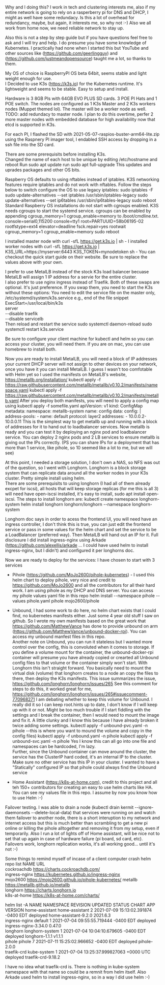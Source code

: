 Why and I doing this?  I work in tech and clustering interests me, also if my entire network is going to rely on a rasperberry pi for DNS and DHCP, I might as well have some redundacy.
Is this a lot of overhead for redundancy, maybe, but again, it interests me, so why not :-) 
Also we all work from home now, we need reliable network to stay up.

Also this is not a step by step guide but if you have questions feel free to ask and I will try and help.  I do presume you have some knowledge of Kubernetes. 
I practically had none when I started this but YouTube and other sources like (https://github.com/geerlingguy) and (https://github.com/justmeandopensource) taught me a lot, so thanks to them.

My OS of choice is RaspberryPI OS beta 64bit, seems stable and light weight enough for use.  
I Decided to use K3s (https://k3s.io) for the Kubernetes runtime.  It's lightweight and seems to be stable.  Easy to setup and install.

Hardware is 3 8GB PIs with 64GB EVO PLUS SD cards.  3 POE PI Hats and 1 POE switch.  The nodes are configured as 1 K3s Master and 2 K3s workers nodes (Muppet themed lol).  The master will be a worker node as well.  
TODO: add redundacy to master node.  I plan to do this overtime, perfer 2 more master nodes with embedded database for high availability now that etcd is supported in K3s.

For each PI, I flashed the SD with 2021-05-07-raspios-buster-arm64-lite.zip using the Raspnery PI imager tool, I endabled SSH access by dropping in a ssh file into the SD card.

There are some prerequisits before installing K3s.  
Changed the name of each host to be unique by editing /etc/hostname and reboot
Run sudo apt update
run sudo apt full-upgrade
This updates and uprades packages and other OS bits.

Raspberry OS defaults to using nftables instead of iptables. K3S networking features require iptables and do not work with nftables. Follow the steps below to switch configure the OS to use legacy iptables:
sudo iptables -F
sudo update-alternatives --set iptables /usr/sbin/iptables-legacy
sudo update-alternatives --set ip6tables /usr/sbin/ip6tables-legacy
sudo reboot
Standard Raspberry OS installations do not start with cgroups enabled. K3S needs cgroups to start the systemd service. cgroups can be enabled by appending cgroup_memory=1 cgroup_enable=memory to /boot/cmdline.txt.
console=serial0,115200 console=tty1 root=PARTUUID=58b06195-02 rootfstype=ext4 elevator=deadline fsck.repair=yes rootwait cgroup_memory=1 cgroup_enable=memory
sudo reboot

I installed master node with curl -sfL https://get.k3s.io | sh -
I installed worker nodes with curl -sfL https://get.k3s.io | K3S_URL=https://myserver:6443 K3S_TOKEN=mynodetoken sh -
You can checkout the quick start guide on their website.  Be sure to replace the values above with your own.  

I prefer to use MetalLB instead of the stock K3s load balancer becuase MetalLB will assign 1 IP address for a servie for the entire cluster.  
I also prefer to use nginx ingress instead of Traefik.  Both of these swaps are optional.  It's just preference.  If you swap them, you need to start the K3s without these options:
You need to edit the service file on the master only, /etc/systemd/system/k3s.service
e.g., end of the file snippet
 ExecStart=/usr/local/bin/k3s \
    server \
    --disable traefik \
    --disable servicelb \
Then reload and restart the service
sudo systemctl daemon-reload
sudo systemctl restart k3s.service

Be sure to configure your client machine for kubectl and helm so you can access your cluster, you will need them.  If you are on mac, you can use homebrew to install both.

Now you are ready to install MetalLB, you will need a block of IP addresses your current DHCP server will not assign to other devices on your network, once you have it you can install MetalLB.
I guess I wasn't too comfotable with Helm yet so I used the manifests on MetalLB's website, https://metallb.org/installation/ 
kubectl apply -f https://raw.githubusercontent.com/metallb/metallb/v0.10.2/manifests/namespace.yaml
kubectl apply -f https://raw.githubusercontent.com/metallb/metallb/v0.10.2/manifests/metallb.yaml
After you deploy both manifests, you will need to apply a config map using kubectl apply -f somefile.yaml
apiVersion: v1
kind: ConfigMap
metadata:
  namespace: metallb-system
  name: config
data:
  config: |
    address-pools:
    - name: default
      protocol: layer2
      addresses:
      - 10.0.0.2-10.0.0.11
This is the simplest way to get metallb up and running with a block of addresses for it to hand out to loadbalancer services.  Now metallb is ready and you can test it by deploying an nginx pod and loadbalancer service.
You can deploy 2 nginx pods and 2 LB services to ensure metallb is giving out the IPs correctly. (PS you can share IPs for a deployment that has more than 1 service, like pihole, so 10 seemed like a lot to me, but we will see)

At this point, I needed a storage solution, I don't own a NAS, so NFS was out of the question, so I went with Longhorn.  Longhorn is a  block storage system that can replicate data around all the worker nodes in your K3s cluster.  Pretty simple install using helm.  
There are some prerequisits to using longhorn (I had all of them already excpet for iscsi), all hosts that will keep storage replicas (for me this is all 3) will need have open-iscsi installed, it's easy to install, sudo apt install open-iscsi.  The steps to install longhorn are:
kubectl create namespace longhorn-system
helm install longhorn longhorn/longhorn --namespace longhorn-system

Longhorn doc says in order to acess the frontend UI, you will need have an ingress controller, I don't think this is true, you can just edit the frontend service or pass in some values for the helm chart and set the service to be a LoadBalancer (preferred way).  Then MetalLB will hand out an IP for it.  Full disclosure I did install ingress-nginx using Arkade (https://github.com/alexellis/arkade ... I could have used helm to install ingress-nginx, but I didn't) and configured it per longhorns doc. 

Now we are ready to deploy for the services: I have chosen to start with 3 services
- Pihole (https://github.com/MoJo2600/pihole-kubernetes) - I used this helm chart to deploy pihole, very nice and credit to https://github.com/MoJo2600 and all the contributors for all their hard work.  I am using pihole as my DHCP and DNS server.  You can access my pihole values yaml file in this repo
helm install --namespace pihole --values pihole.yaml pihole mojo2600/pihole

- Unbound, I had some work to do here, no helm chart exists that I could find, no kubernetes manifests either.  Just some 4 year old stuff I saw on github.  So I wrote my own manifests based on the great work that https://github.com/MatthewVance has done to provide unbound on arm (https://github.com/MatthewVance/unbound-docker-rpi).  You can access my unbound manfest files in this repo.  
Another note on Unbound, you can run it stateless but I wanted more control over the config, this is convoluted when it comes to storage.  If you define a volume mount for the container, the unbound-docker-rpi container will presume you have already copied or crearted all Unbound config files to that volume or the container simply won't start.  With Longhorn this isn't straight forward.  You basically need to mount the virtual disk (volume) that longhorn creates to a node an copy the files to there, then deploy the K3s manifests.  This issue summarizes the issue, https://github.com/longhorn/longhorn/issues/265
See this comment for steps to do this, it worked great for me, https://github.com/longhorn/longhorn/issues/265#issuecomment-770968271
I am debating whether to keep this volume for Unbound.  I really did it so I can keep root.hints up to date, I don't know if I will keep up with it or not.  Might be too much trouble if I start fiddling with the settings and I break the container, then I would need to mount the image and fix it.  A little clunky and I know this because I have already broken it twice adding some settings.
kubectl apply -f unbound-pvc.yaml -n pihole
--this is where you want to mound the volume and copy in the config files)
kubectl apply -f unbound.yaml -n pihole
kubectl apply -f unbound-svc.yaml -n pihole
Yes I know this can all go into one file and namespaces can be hardcoded, I'm lazy.  
Further, since the Unbound container can move around the cluster, the service has the ClusterIP hard coded, it's an internal IP to the cluster.  Make sure no other service has this IP in your cluster.  I wanted to have a "Statically" configured IP so that pihole could always find the Unbound service

- Home Assistant (https://k8s-at-home.com), credit to this project and all teh 150+ contributors for creating an easy to use helm charts like HA.  You can see my values file in this repo.
I assume by now you know how to use Helm :-)

Failover testing.  I was able to drain a node (kubectl drain kermit --ignore-daemonsets --delete-local-data) that services were running on and watch them failover to another node, there is a short interuption to my network and internet access but this is much better than scrambling to get a new pi online or killing the pihole alltogether and removing it from my setup, even if temporarily.  Also I run a lot of lights off of Home assistant, will be nice not to set that up again in case of hardware failure (pi board, sd card, etc).  Failovers work, longhorn replication works, it's all working good... until it's not :-)

Some things to remind myself of incase of a client computer crash
helm repo list
NAME         	URL                                          
cockroachdb  	https://charts.cockroachdb.com/              
ingress-nginx	https://kubernetes.github.io/ingress-nginx   
mojo2600     	https://mojo2600.github.io/pihole-kubernetes/
metallb      	https://metallb.github.io/metallb            
longhorn     	https://charts.longhorn.io                   
k8s-at-home  	https://k8s-at-home.com/charts/       

helm list -A
NAME          	NAMESPACE      	REVISION	UPDATED                                	STATUS  	CHART               	APP VERSION
home-assistant	home-assistant 	2       	2021-07-09 15:13:02.391874 -0400 EDT   	deployed	home-assistant-9.2.0	2021.6.3   
ingress-nginx 	default        	1       	2021-07-04 09:55:55.719444 -0400 EDT   	deployed	ingress-nginx-3.34.0	0.47.0     
longhorn      	longhorn-system	1       	2021-07-04 10:04:10.679605 -0400 EDT   	deployed	longhorn-1.1.1      	v1.1.1     
pihole        	pihole         	7       	2021-07-11 15:25:02.966652 -0400 EDT   	deployed	pihole-2.0.0        	           
traefik-crd   	kube-system    	1       	2021-07-04 13:25:37.999827063 +0000 UTC	deployed	traefik-crd-9.18.2  	           

I have no idea what traefik-crd is.  There is nothing in kube-system namespace with that name so could be a remnit from helm itself.  Also Arkade used helm to install ingress-nginx, so in a way I did use helm :-)
